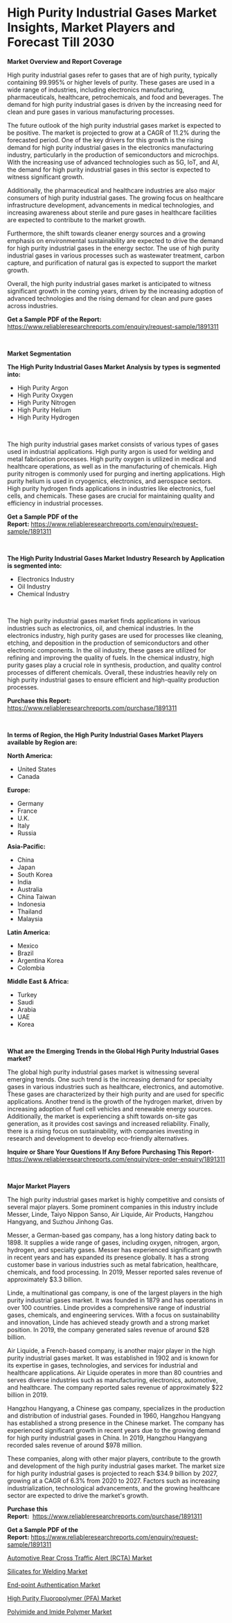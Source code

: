 <p><h1>High Purity Industrial Gases Market Insights, Market Players and Forecast Till 2030</h1></p><p><strong>Market Overview and Report Coverage</strong></p>
<p><p>High purity industrial gases refer to gases that are of high purity, typically containing 99.995% or higher levels of purity. These gases are used in a wide range of industries, including electronics manufacturing, pharmaceuticals, healthcare, petrochemicals, and food and beverages. The demand for high purity industrial gases is driven by the increasing need for clean and pure gases in various manufacturing processes.</p><p>The future outlook of the high purity industrial gases market is expected to be positive. The market is projected to grow at a CAGR of 11.2% during the forecasted period. One of the key drivers for this growth is the rising demand for high purity industrial gases in the electronics manufacturing industry, particularly in the production of semiconductors and microchips. With the increasing use of advanced technologies such as 5G, IoT, and AI, the demand for high purity industrial gases in this sector is expected to witness significant growth.</p><p>Additionally, the pharmaceutical and healthcare industries are also major consumers of high purity industrial gases. The growing focus on healthcare infrastructure development, advancements in medical technologies, and increasing awareness about sterile and pure gases in healthcare facilities are expected to contribute to the market growth.</p><p>Furthermore, the shift towards cleaner energy sources and a growing emphasis on environmental sustainability are expected to drive the demand for high purity industrial gases in the energy sector. The use of high purity industrial gases in various processes such as wastewater treatment, carbon capture, and purification of natural gas is expected to support the market growth.</p><p>Overall, the high purity industrial gases market is anticipated to witness significant growth in the coming years, driven by the increasing adoption of advanced technologies and the rising demand for clean and pure gases across industries.</p></p>
<p><strong>Get a Sample PDF of the Report:</strong> <a href="https://www.reliableresearchreports.com/enquiry/request-sample/1891311">https://www.reliableresearchreports.com/enquiry/request-sample/1891311</a></p>
<p>&nbsp;</p>
<p><strong>Market Segmentation</strong></p>
<p><strong>The High Purity Industrial Gases Market Analysis by types is segmented into:</strong></p>
<p><ul><li>High Purity Argon</li><li>High Purity Oxygen</li><li>High Purity Nitrogen</li><li>High Purity Helium</li><li>High Purity Hydrogen</li></ul></p>
<p>&nbsp;</p>
<p><p>The high purity industrial gases market consists of various types of gases used in industrial applications. High purity argon is used for welding and metal fabrication processes. High purity oxygen is utilized in medical and healthcare operations, as well as in the manufacturing of chemicals. High purity nitrogen is commonly used for purging and inerting applications. High purity helium is used in cryogenics, electronics, and aerospace sectors. High purity hydrogen finds applications in industries like electronics, fuel cells, and chemicals. These gases are crucial for maintaining quality and efficiency in industrial processes.</p></p>
<p><strong>Get a Sample PDF of the Report:</strong>&nbsp;<a href="https://www.reliableresearchreports.com/enquiry/request-sample/1891311">https://www.reliableresearchreports.com/enquiry/request-sample/1891311</a></p>
<p>&nbsp;</p>
<p><strong>The High Purity Industrial Gases Market Industry Research by Application is segmented into:</strong></p>
<p><ul><li>Electronics Industry</li><li>Oil Industry</li><li>Chemical Industry</li></ul></p>
<p>&nbsp;</p>
<p><p>The high purity industrial gases market finds applications in various industries such as electronics, oil, and chemical industries. In the electronics industry, high purity gases are used for processes like cleaning, etching, and deposition in the production of semiconductors and other electronic components. In the oil industry, these gases are utilized for refining and improving the quality of fuels. In the chemical industry, high purity gases play a crucial role in synthesis, production, and quality control processes of different chemicals. Overall, these industries heavily rely on high purity industrial gases to ensure efficient and high-quality production processes.</p></p>
<p><strong>Purchase this Report:</strong>&nbsp; <a href="https://www.reliableresearchreports.com/purchase/1891311">https://www.reliableresearchreports.com/purchase/1891311</a></p>
<p>&nbsp;</p>
<p><strong>In terms of Region, the High Purity Industrial Gases Market Players available by Region are:</strong></p>
<p>
    <p> <strong> North America: </strong>
        <ul>
            <li>United States</li>
            <li>Canada</li>
        </ul>
        </p> 
    <p> <strong> Europe: </strong>
        <ul>
            <li>Germany</li>
            <li>France</li>
            <li>U.K.</li>
            <li>Italy</li>
            <li>Russia</li>
        </ul>
        </p> 
    <p> <strong> Asia-Pacific: </strong>
        <ul>
            <li>China</li>
            <li>Japan</li>
            <li>South Korea</li>
            <li>India</li>
            <li>Australia</li>
            <li>China Taiwan</li>
            <li>Indonesia</li>
            <li>Thailand</li>
            <li>Malaysia</li>
        </ul>
        </p> 
    <p> <strong> Latin America: </strong>
        <ul>
            <li>Mexico</li>
            <li>Brazil</li>
            <li>Argentina Korea</li>
            <li>Colombia</li>
        </ul>
        </p> 
    <p> <strong> Middle East & Africa: </strong>
        <ul>
            <li>Turkey</li>
            <li>Saudi</li>
            <li>Arabia</li>
            <li>UAE</li>
            <li>Korea</li>
        </ul>
    </p>
    </p>
<p>&nbsp;</p>
<p><strong>What are the Emerging Trends in the Global High Purity Industrial Gases market?</strong></p>
<p><p>The global high purity industrial gases market is witnessing several emerging trends. One such trend is the increasing demand for specialty gases in various industries such as healthcare, electronics, and automotive. These gases are characterized by their high purity and are used for specific applications. Another trend is the growth of the hydrogen market, driven by increasing adoption of fuel cell vehicles and renewable energy sources. Additionally, the market is experiencing a shift towards on-site gas generation, as it provides cost savings and increased reliability. Finally, there is a rising focus on sustainability, with companies investing in research and development to develop eco-friendly alternatives.</p></p>
<p><strong>Inquire or Share Your Questions If Any Before Purchasing This Report</strong>- <a href="https://www.reliableresearchreports.com/enquiry/pre-order-enquiry/1891311">https://www.reliableresearchreports.com/enquiry/pre-order-enquiry/1891311</a></p>
<p>&nbsp;</p>
<p><strong>Major Market Players</strong></p>
<p><p>The high purity industrial gases market is highly competitive and consists of several major players. Some prominent companies in this industry include Messer, Linde, Taiyo Nippon Sanso, Air Liquide, Air Products, Hangzhou Hangyang, and Suzhou Jinhong Gas.</p><p>Messer, a German-based gas company, has a long history dating back to 1898. It supplies a wide range of gases, including oxygen, nitrogen, argon, hydrogen, and specialty gases. Messer has experienced significant growth in recent years and has expanded its presence globally. It has a strong customer base in various industries such as metal fabrication, healthcare, chemicals, and food processing. In 2019, Messer reported sales revenue of approximately $3.3 billion.</p><p>Linde, a multinational gas company, is one of the largest players in the high purity industrial gases market. It was founded in 1879 and has operations in over 100 countries. Linde provides a comprehensive range of industrial gases, chemicals, and engineering services. With a focus on sustainability and innovation, Linde has achieved steady growth and a strong market position. In 2019, the company generated sales revenue of around $28 billion.</p><p>Air Liquide, a French-based company, is another major player in the high purity industrial gases market. It was established in 1902 and is known for its expertise in gases, technologies, and services for industrial and healthcare applications. Air Liquide operates in more than 80 countries and serves diverse industries such as manufacturing, electronics, automotive, and healthcare. The company reported sales revenue of approximately $22 billion in 2019.</p><p>Hangzhou Hangyang, a Chinese gas company, specializes in the production and distribution of industrial gases. Founded in 1960, Hangzhou Hangyang has established a strong presence in the Chinese market. The company has experienced significant growth in recent years due to the growing demand for high purity industrial gases in China. In 2019, Hangzhou Hangyang recorded sales revenue of around $978 million.</p><p>These companies, along with other major players, contribute to the growth and development of the high purity industrial gases market. The market size for high purity industrial gases is projected to reach $34.9 billion by 2027, growing at a CAGR of 6.3% from 2020 to 2027. Factors such as increasing industrialization, technological advancements, and the growing healthcare sector are expected to drive the market's growth.</p></p>
<p><strong>Purchase this Report:</strong>&nbsp;&nbsp;<a href="https://www.reliableresearchreports.com/purchase/1891311">https://www.reliableresearchreports.com/purchase/1891311</a></p>
<p></p>
<p><strong>Get a Sample PDF of the Report:</strong>&nbsp;<a href="https://www.reliableresearchreports.com/enquiry/request-sample/1891311">https://www.reliableresearchreports.com/enquiry/request-sample/1891311</a></p>
<p><p><a href="https://medium.com/@vincentalvarez1980/automotive-rear-cross-traffic-alert-rcta-market-focuses-on-market-share-size-and-projected-e587c13377c8">Automotive Rear Cross Traffic Alert (RCTA) Market</a></p><p><a href="https://www.linkedin.com/pulse/silicates-welding-market-research-report-unlocks-analysis-tqj3f/">Silicates for Welding Market</a></p><p><a href="https://medium.com/@dennismurphy47/end-point-authentication-market-furnishes-information-on-market-share-market-trends-and-market-4fdf8555a292">End-point Authentication Market</a></p><p><a href="https://www.linkedin.com/pulse/high-purity-fluoropolymer-pfa-market-size-share-amp-trends-ok09e/">High Purity Fluoropolymer (PFA) Market</a></p><p><a href="https://www.linkedin.com/pulse/polyimide-imide-polymer-market-size-2023-2030-global-industrial-5wqkf/">Polyimide and Imide Polymer Market</a></p></p>